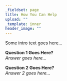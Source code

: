 ```yaml
---
_fieldset: page
title: How You Can Help
upload: ""
_template: inner
header_image: ""
---
```

Some intro text goes here...

**Question 1 Goes Here?**  
_Answer goes here..._

**Question 2 Goes Here?**  
_Answer 2 goes here..._